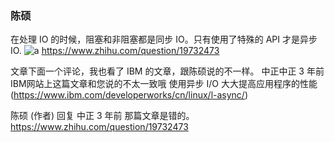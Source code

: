 
### 陈硕

在处理 IO 的时候，阻塞和非阻塞都是同步 IO。只有使用了特殊的 API 才是异步 IO.
![a](https://pic4.zhimg.com/50/7d3eb389b7724878bd7e12ebc6dbcdb5_hd.jpg)
https://www.zhihu.com/question/19732473

文章下面一个评论，我也看了 IBM 的文章，跟陈硕说的不一样。
中正中正  3 年前
IBM网站上这篇文章和您说的不太一致哦 使用异步 I/O 大大提高应用程序的性能(https://www.ibm.com/developerworks/cn/linux/l-async/)


陈硕 (作者) 回复 中正  3 年前
那篇文章是错的。
https://www.zhihu.com/question/19732473
